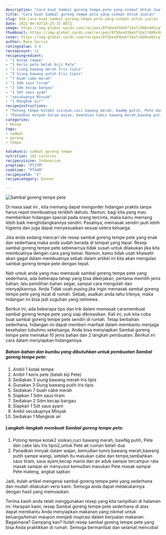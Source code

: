 ```yaml
---
description: "Cara buat Sambal goreng tempe pete yang nikmat Untuk Jualan"
title: "Cara buat Sambal goreng tempe pete yang nikmat Untuk Jualan"
slug: 916-cara-buat-sambal-goreng-tempe-pete-yang-nikmat-untuk-jualan
date: 2021-04-03T18:25:37.087Z
image: https://img-global.cpcdn.com/recipes/8f56ea93bebf16a7/680x482cq70/sambal-goreng-tempe-pete-foto-resep-utama.jpg
thumbnail: https://img-global.cpcdn.com/recipes/8f56ea93bebf16a7/680x482cq70/sambal-goreng-tempe-pete-foto-resep-utama.jpg
cover: https://img-global.cpcdn.com/recipes/8f56ea93bebf16a7/680x482cq70/sambal-goreng-tempe-pete-foto-resep-utama.jpg
author: Rena Garcia
ratingvalue: 4.8
reviewcount: 12
recipeingredient:
- "1 kotak tempe"
- "1 keris pete belah biji Pete"
- "3 siung bawang merah Iris tipis"
- "3 Siung bawang putih Iris tipis"
- "7 buah cabe merah"
- "1 Sdm saus tiram"
- "2 Sdm kecap bangau"
- "1 Sdt saus ayam"
- "secukupnya Minyak"
- "1 Mangkok air"
recipeinstructions:
- "Potong tempe kotak2 sisikan,cuci bawang merah, bawNg putih, Pete dan cabe lalu Iris tipis2,untuk Pete ak cuman belah dua"
- "Panadkan minyak dalam wajan, kemudian tumis bawang merah,bawang putih sampe wangi, setelah itu masukan cabe dan tempe,tambahkan saus tiram, saus ayam,kecap manis dan air aduk sampai tercampur rata masak sampai air menyusut kemudian masukan Pete masak sampai Pete mateng, angkat sajikan"
categories:
- Resep
tags:
- sambal
- goreng
- tempe

katakunci: sambal goreng tempe 
nutrition: 161 calories
recipecuisine: Indonesian
preptime: "PT27M"
cooktime: "PT44M"
recipeyield: "2"
recipecategory: Dinner

---
```



![Sambal goreng tempe pete](https://img-global.cpcdn.com/recipes/8f56ea93bebf16a7/680x482cq70/sambal-goreng-tempe-pete-foto-resep-utama.jpg)

Di masa  saat ini , kita memang dapat mengorder hidangan praktis tanpa harus repot membuatnya terlebih dahulu. Namun, bagi kita yang mau memberikan hidangan special pada orang tercinta, maka kamu memang lebih baik menghidangkannya sendiri. Pasalnya, memasak sendiri jauh lebih higienis dan juga dapat menyesuaikan sesuai selera keluarga.

Jika anda sedang mencari ide resep sambal goreng tempe pete yang enak dan sederhana,maka anda sudah berada di tempat yang tepat. Resep sambal goreng tempe pete  sebenarnya tidak susah untuk dilakukan jika kita membuatnya dengan cara yang benar. Namun, kamu tidak usah khawatir akan gagal dalam membuatnya 
sebab dalam artikel ini kita akan mengulas sambal goreng tempe pete dengan tepat.  



Nah untuk anda yang mau memasak sambal goreng tempe pete yang sederhana, ada beberapa tahap yang bisa dikerjakan, pertama memilih jenis bahan, lalu pemilihan bahan segar, sampai cara mengolah dan menyajikannya. Anda Tidak usah pusing jika ingin memasak sambal goreng tempe pete yang lezat di rumah. Sebab, asalkan anda  tahu triknya, maka hidangan ini bisa jadi suguhan yang istimewa.

Berikut ini, ada beberapa tips dan trik dalam memasak caramembuat sambal goreng tempe pete yang siap dikreasikan. Kali ini, yuk kita coba buat sambal goreng tempe pete sendiri di rumah. Tetap berbahan sederhana, hidangan ini dapat memberi manfaat dalam membantu menjaga kesehatan tubuhmu sekeluarga. Anda bisa menyiapkan Sambal goreng tempe pete memakai 10 jenis bahan dan 2 langkah pembuatan. Berikut ini cara dalam menyiapkan hidangannya.

<!--inarticleads1-->

##### Bahan-bahan dan bumbu yang dibutuhkan untuk pembuatan Sambal goreng tempe pete:

1. Ambil 1 kotak tempe
1. Ambil 1 keris pete (belah biji Pete)
1. Sediakan 3 siung bawang merah Iris tipis
1. Gunakan 3 Siung bawang putih Iris tipis
1. Sediakan 7 buah cabe merah
1. Siapkan 1 Sdm saus tiram
1. Sediakan 2 Sdm kecap bangau
1. Siapkan 1 Sdt saus ayam
1. Ambil secukupnya Minyak
1. Sediakan 1 Mangkok air




<!--inarticleads2-->

##### Langkah-langkah membuat Sambal goreng tempe pete:

1. Potong tempe kotak2 sisikan,cuci bawang merah, bawNg putih, Pete dan cabe lalu Iris tipis2,untuk Pete ak cuman belah dua
1. Panadkan minyak dalam wajan, kemudian tumis bawang merah,bawang putih sampe wangi, setelah itu masukan cabe dan tempe,tambahkan saus tiram, saus ayam,kecap manis dan air aduk sampai tercampur rata masak sampai air menyusut kemudian masukan Pete masak sampai Pete mateng, angkat sajikan




Jadi, itulah artikel mengenai  sambal goreng tempe pete  yang sederhana dan mudah dilakukan versi kami. Semoga anda dapat melakukannya dengan hasil yang memuaskan. 

Terima kasih anda telah menggunakan resep yang kita tampilkan di halaman ini. Harapan kami, resep  Sambal goreng tempe pete sederhana di atas dapat membantu Anda menyiapkan makanan yang nikmat untuk keluarga/teman maupun menjadi inspirasi dalam berjualan makanan. Bagaimana? Gampang kan? Itulah resep sambal goreng tempe pete yang bisa Anda praktikkan di rumah. Semoga bermanfaat dan selamat mencoba!

